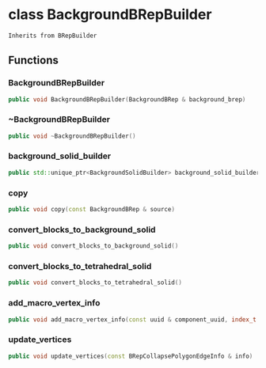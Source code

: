 # class BackgroundBRepBuilder


```cpp
Inherits from BRepBuilder
```



## Functions

### BackgroundBRepBuilder

```cpp
public void BackgroundBRepBuilder(BackgroundBRep & background_brep)
```


### ~BackgroundBRepBuilder

```cpp
public void ~BackgroundBRepBuilder()
```


### background_solid_builder

```cpp
public std::unique_ptr<BackgroundSolidBuilder> background_solid_builder(const uuid & block_id)
```


### copy

```cpp
public void copy(const BackgroundBRep & source)
```


### convert_blocks_to_background_solid

```cpp
public void convert_blocks_to_background_solid()
```


### convert_blocks_to_tetrahedral_solid

```cpp
public void convert_blocks_to_tetrahedral_solid()
```


### add_macro_vertex_info

```cpp
public void add_macro_vertex_info(const uuid & component_uuid, index_t macro_vertex_id, index_t unique_vertex_id)
```


### update_vertices

```cpp
public void update_vertices(const BRepCollapsePolygonEdgeInfo & info)
```




